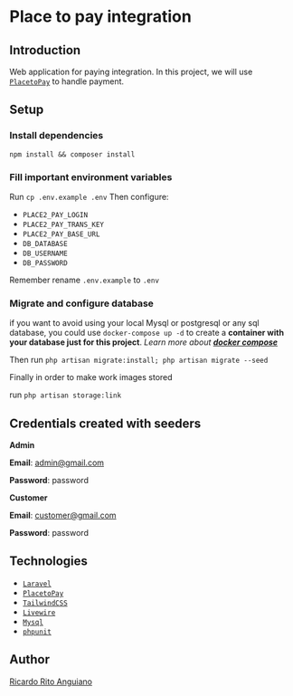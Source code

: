 # Place to pay integration

## Introduction

Web application for paying integration. In this project, we will use [`PlacetoPay`](https://sites.placetopay.com/) to
handle payment.

## Setup

### Install dependencies

`npm install && composer install`

### Fill important environment variables

Run `cp .env.example .env`
Then configure:

* `PLACE2_PAY_LOGIN`
* `PLACE2_PAY_TRANS_KEY`
* `PLACE2_PAY_BASE_URL`
* `DB_DATABASE`
* `DB_USERNAME`
* `DB_PASSWORD`



Remember rename `.env.example` to `.env`



### Migrate and configure database

if you want to avoid using your local Mysql or postgresql or any sql database, you could use `docker-compose up -d` to
create a **container with your database just for this project**.
_Learn more about [**docker compose**](https://docs.docker.com/compose/)_

Then run `php artisan migrate:install; php artisan migrate --seed`


Finally in order to make work images stored

run `php artisan storage:link`




## Credentials  created with seeders

**Admin**

**Email**: admin@gmail.com

**Password**: password

**Customer**

**Email**: customer@gmail.com

**Password**: password

## Technologies

* [`Laravel`](https://laravel.com/)
* [`PlacetoPay`](https://sites.placetopay.com/)
* [`TailwindCSS`](https://tailwindcss.com/)
* [`Livewire`](https://laravel-livewire.com/)
* [`Mysql`](https://www.mysql.com/)
* [`phpunit`](https://phpunit.de/)

## Author

[Ricardo Rito Anguiano](https://github.com/captainrun)

